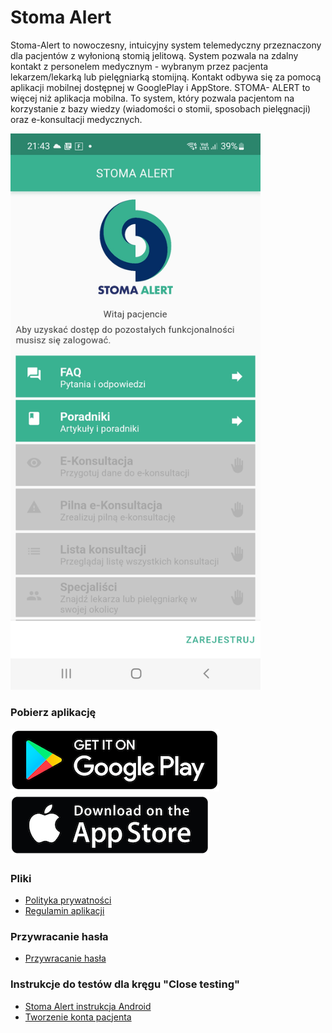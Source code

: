 # Stoma Alert
Stoma-Alert to nowoczesny, intuicyjny system telemedyczny przeznaczony dla pacjentów z wyłonioną stomią jelitową.
System pozwala na zdalny kontakt z personelem medycznym - wybranym przez pacjenta lekarzem/lekarką lub pielęgniarką stomijną.
Kontakt odbywa się za pomocą aplikacji mobilnej dostępnej w GooglePlay i AppStore.
STOMA- ALERT to więcej niż aplikacja mobilna. To system, który pozwala pacjentom na korzystanie z bazy wiedzy (wiadomości o stomii, sposobach pielęgnacji) oraz e-konsultacji medycznych.



<img src="https://raw.githubusercontent.com/sosnus/stomia-landing/main/docs/images/Screen11.jpg" width="400" >

### Pobierz aplikację
[![Google Play](https://github.com/sosnus/stomia-landing/blob/gh-pages/images/download-android.png?raw=true)](https://play.google.com/store?hl=pl&gl=US)
[![App Store](https://github.com/sosnus/stomia-landing/blob/gh-pages/images/download-ios.png?raw=true)](https://www.apple.com/pl/ios/app-store/)

### Pliki
* [Polityka prywatności](/documents/stompat/Stomia-polityka.pdf)
* [Regulamin aplikacji](/documents/stompat/Stomia-regulamin.pdf)

### Przywracanie hasła
* [Przywracanie hasła](/documents/pass-restore.md)

### Instrukcje do testów dla kręgu "Close testing"
* [Stoma Alert instrukcja Android](/documents/instrukcja-testy-android.pdf)
* [Tworzenie konta pacjenta](/documents/konto-pacjenta.pdf)
